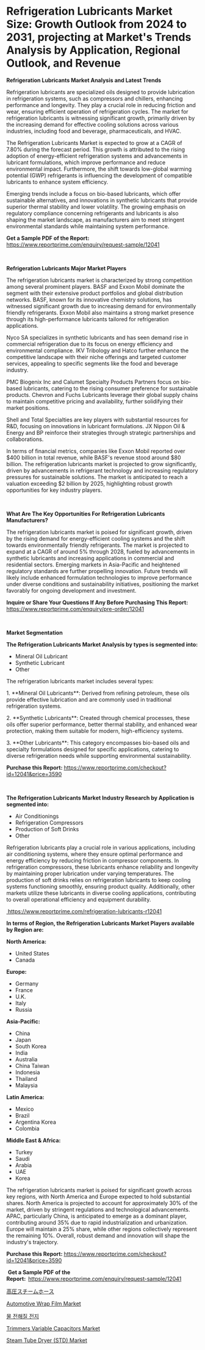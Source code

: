 <p><h1>Refrigeration Lubricants Market Size: Growth Outlook from 2024 to 2031, projecting at Market's Trends Analysis by Application, Regional Outlook, and Revenue</h1></p><p><strong>Refrigeration Lubricants Market Analysis and Latest Trends</strong></p>
<p><p>Refrigeration lubricants are specialized oils designed to provide lubrication in refrigeration systems, such as compressors and chillers, enhancing performance and longevity. They play a crucial role in reducing friction and wear, ensuring efficient operation of refrigeration cycles. The market for refrigeration lubricants is witnessing significant growth, primarily driven by the increasing demand for effective cooling solutions across various industries, including food and beverage, pharmaceuticals, and HVAC.</p><p>The Refrigeration Lubricants Market is expected to grow at a CAGR of 7.80% during the forecast period. This growth is attributed to the rising adoption of energy-efficient refrigeration systems and advancements in lubricant formulations, which improve performance and reduce environmental impact. Furthermore, the shift towards low-global warming potential (GWP) refrigerants is influencing the development of compatible lubricants to enhance system efficiency.</p><p>Emerging trends include a focus on bio-based lubricants, which offer sustainable alternatives, and innovations in synthetic lubricants that provide superior thermal stability and lower volatility. The growing emphasis on regulatory compliance concerning refrigerants and lubricants is also shaping the market landscape, as manufacturers aim to meet stringent environmental standards while maintaining system performance.</p></p>
<p><strong>Get a Sample PDF of the Report:&nbsp;</strong> <a href="https://www.reportprime.com/enquiry/request-sample/12041">https://www.reportprime.com/enquiry/request-sample/12041</a></p>
<p>&nbsp;</p>
<p><strong>Refrigeration Lubricants Major Market Players</strong></p>
<p><p>The refrigeration lubricants market is characterized by strong competition among several prominent players. BASF and Exxon Mobil dominate the segment with their extensive product portfolios and global distribution networks. BASF, known for its innovative chemistry solutions, has witnessed significant growth due to increasing demand for environmentally friendly refrigerants. Exxon Mobil also maintains a strong market presence through its high-performance lubricants tailored for refrigeration applications.</p><p>Nyco SA specializes in synthetic lubricants and has seen demand rise in commercial refrigeration due to its focus on energy efficiency and environmental compliance. IKV Tribology and Hatco further enhance the competitive landscape with their niche offerings and targeted customer services, appealing to specific segments like the food and beverage industry.</p><p>PMC Biogenix Inc and Calumet Specialty Products Partners focus on bio-based lubricants, catering to the rising consumer preference for sustainable products. Chevron and Fuchs Lubricants leverage their global supply chains to maintain competitive pricing and availability, further solidifying their market positions. </p><p>Shell and Total Specialties are key players with substantial resources for R&D, focusing on innovations in lubricant formulations. JX Nippon Oil & Energy and BP reinforce their strategies through strategic partnerships and collaborations.</p><p>In terms of financial metrics, companies like Exxon Mobil reported over $400 billion in total revenue, while BASF's revenue stood around $80 billion. The refrigeration lubricants market is projected to grow significantly, driven by advancements in refrigerant technology and increasing regulatory pressures for sustainable solutions. The market is anticipated to reach a valuation exceeding $2 billion by 2025, highlighting robust growth opportunities for key industry players.</p></p>
<p>&nbsp;</p>
<p><strong>What Are The Key Opportunities For Refrigeration Lubricants Manufacturers?</strong></p>
<p><p>The refrigeration lubricants market is poised for significant growth, driven by the rising demand for energy-efficient cooling systems and the shift towards environmentally friendly refrigerants. The market is projected to expand at a CAGR of around 5% through 2028, fueled by advancements in synthetic lubricants and increasing applications in commercial and residential sectors. Emerging markets in Asia-Pacific and heightened regulatory standards are further propelling innovation. Future trends will likely include enhanced formulation technologies to improve performance under diverse conditions and sustainability initiatives, positioning the market favorably for ongoing development and investment.</p></p>
<p><strong>Inquire or Share Your Questions If Any Before Purchasing This Report:</strong> <a href="https://www.reportprime.com/enquiry/pre-order/12041">https://www.reportprime.com/enquiry/pre-order/12041</a></p>
<p>&nbsp;</p>
<p><strong>Market Segmentation</strong></p>
<p><strong>The Refrigeration Lubricants Market Analysis by types is segmented into:</strong></p>
<p><ul><li>Mineral Oil Lubricant</li><li>Synthetic Lubricant</li><li>Other</li></ul></p>
<p><p>The refrigeration lubricants market includes several types: </p><p>1. **Mineral Oil Lubricants**: Derived from refining petroleum, these oils provide effective lubrication and are commonly used in traditional refrigeration systems.</p><p>2. **Synthetic Lubricants**: Created through chemical processes, these oils offer superior performance, better thermal stability, and enhanced wear protection, making them suitable for modern, high-efficiency systems.</p><p>3. **Other Lubricants**: This category encompasses bio-based oils and specialty formulations designed for specific applications, catering to diverse refrigeration needs while supporting environmental sustainability.</p></p>
<p><strong>Purchase this Report:&nbsp;</strong><a href="https://www.reportprime.com/checkout?id=12041&price=3590">https://www.reportprime.com/checkout?id=12041&price=3590</a></p>
<p>&nbsp;</p>
<p><strong>The Refrigeration Lubricants Market Industry Research by Application is segmented into:</strong></p>
<p><ul><li>Air Conditionings</li><li>Refrigeration Compressors</li><li>Production of Soft Drinks</li><li>Other</li></ul></p>
<p><p>Refrigeration lubricants play a crucial role in various applications, including air conditioning systems, where they ensure optimal performance and energy efficiency by reducing friction in compressor components. In refrigeration compressors, these lubricants enhance reliability and longevity by maintaining proper lubrication under varying temperatures. The production of soft drinks relies on refrigeration lubricants to keep cooling systems functioning smoothly, ensuring product quality. Additionally, other markets utilize these lubricants in diverse cooling applications, contributing to overall operational efficiency and equipment durability.</p></p>
<p><a href="https://www.reportprime.com/refrigeration-lubricants-r12041">&nbsp;https://www.reportprime.com/refrigeration-lubricants-r12041</a></p>
<p><strong>In terms of Region, the Refrigeration Lubricants Market Players available by Region are:</strong></p>
<p>
    <p> <strong> North America: </strong>
        <ul>
            <li>United States</li>
            <li>Canada</li>
        </ul>
        </p> 
    <p> <strong> Europe: </strong>
        <ul>
            <li>Germany</li>
            <li>France</li>
            <li>U.K.</li>
            <li>Italy</li>
            <li>Russia</li>
        </ul>
        </p> 
    <p> <strong> Asia-Pacific: </strong>
        <ul>
            <li>China</li>
            <li>Japan</li>
            <li>South Korea</li>
            <li>India</li>
            <li>Australia</li>
            <li>China Taiwan</li>
            <li>Indonesia</li>
            <li>Thailand</li>
            <li>Malaysia</li>
        </ul>
        </p> 
    <p> <strong> Latin America: </strong>
        <ul>
            <li>Mexico</li>
            <li>Brazil</li>
            <li>Argentina Korea</li>
            <li>Colombia</li>
        </ul>
        </p> 
    <p> <strong> Middle East & Africa: </strong>
        <ul>
            <li>Turkey</li>
            <li>Saudi</li>
            <li>Arabia</li>
            <li>UAE</li>
            <li>Korea</li>
        </ul>
    </p>
    </p>
<p><p>The refrigeration lubricants market is poised for significant growth across key regions, with North America and Europe expected to hold substantial shares. North America is projected to account for approximately 30% of the market, driven by stringent regulations and technological advancements. APAC, particularly China, is anticipated to emerge as a dominant player, contributing around 35% due to rapid industrialization and urbanization. Europe will maintain a 25% share, while other regions collectively represent the remaining 10%. Overall, robust demand and innovation will shape the industry's trajectory.</p></p>
<p><strong>Purchase this Report: </strong><a href="https://www.reportprime.com/checkout?id=12041&price=3590">https://www.reportprime.com/checkout?id=12041&price=3590</a></p>
<p>&nbsp;<strong>Get a Sample PDF of the Report:&nbsp;&nbsp;</strong><a href="https://www.reportprime.com/enquiry/request-sample/12041">https://www.reportprime.com/enquiry/request-sample/12041</a></p>
<p><strong></strong></p>
<p><p><a href="https://medium.com/@jamiebertrgnaum3545/high-pressure-steam-hose-market-%E3%81%AE%E3%82%B0%E3%83%AD%E3%83%BC%E3%83%90%E3%83%AB%E5%B8%82%E5%A0%B4%E6%A6%82%E8%A6%81%E3%81%AF-%E4%B8%96%E7%95%8C%E3%81%8A%E3%82%88%E3%81%B3%E4%B8%BB%E8%A6%81%E5%B8%82%E5%A0%B4%E3%81%AB%E3%81%8A%E3%81%91%E3%82%8B%E6%A5%AD%E7%95%8C%E3%81%AB%E5%BD%B1%E9%9F%BF%E3%82%92%E4%B8%8E%E3%81%88%E3%82%8B%E4%B8%BB%E8%A6%81%E3%81%AA%E3%83%88%E3%83%AC%E3%83%B3%E3%83%89%E3%81%AB%E3%81%A4%E3%81%84%E3%81%A6-%E7%8B%AC%E8%87%AA%E3%81%AE%E8%A6%96%E7%82%B9%E3%82%92%E6%8F%90%E4%BE%9B%E3%81%97%E3%81%BE%E3%81%99-7fba6162a203">高圧スチームホース</a></p><p><a href="https://github.com/SanjidaMahmud54/Market-Research-Report-List-1/blob/main/automotive-wrap-film-market.md">Automotive Wrap Film Market</a></p><p><a href="https://medium.com/@sheldondtickinson9867/water-electrolytic-cell-market-%EC%9D%98-%EA%B8%80%EB%A1%9C%EB%B2%8C-%EC%8B%9C%EC%9E%A5-%EA%B0%9C%EC%9A%94%EB%8A%94-%EC%A0%84-%EC%84%B8%EA%B3%84-%EB%B0%8F-%EC%A3%BC%EC%9A%94-%EC%8B%9C%EC%9E%A5%EC%9D%98-%EC%82%B0%EC%97%85%EC%97%90-%EC%98%81%ED%96%A5%EC%9D%84-%EB%AF%B8%EC%B9%98%EB%8A%94-%EC%A3%BC%EC%9A%94-%ED%8A%B8%EB%A0%8C%EB%93%9C%EC%97%90-%EB%8C%80%ED%95%9C-%EB%8F%85%ED%8A%B9%ED%95%9C-%EA%B4%80%EC%A0%90%EC%9D%84-%EC%A0%9C%EA%B3%B5%ED%95%A9%EB%8B%88%EB%8B%A4-6b81e130d367">물 전해질 전지</a></p><p><a href="https://medium.com/@paulmcglynn6456/the-trimmers-variable-capacitors-market-decisions-are-mostly-driven-by-resource-optimization-and-2ddd67733548">Trimmers Variable Capacitors Market</a></p><p><a href="https://issuu.com/reportprime-2/docs/steam-tube-dryer-std-market-size-20_3b68f819431053">Steam Tube Dryer (STD) Market</a></p></p>